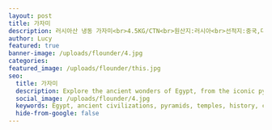 ```yaml
---
layout: post
title: 가자미
description: 러시아산 냉동 가자미<br>4.5KG/CTN<br>원산지:러시아<br>선적지:중국,대련<br>-18°С 이하 냉동보관
author: Lucy
featured: true
banner-image: /uploads/flounder/4.jpg
categories:
featured_image: /uploads/flounder/this.jpg
seo:
  title: 가자미
  description: Explore the ancient wonders of Egypt, from the iconic pyramids of Giza to the magnificent temples of Luxor, and uncover the rich history and cultural treasures of this timeless land.
  social_image: /uploads/flounder/4.jpg
  keywords: Egypt, ancient civilizations, pyramids, temples, history, cultural treasures
  hide-from-google: false
---
```


